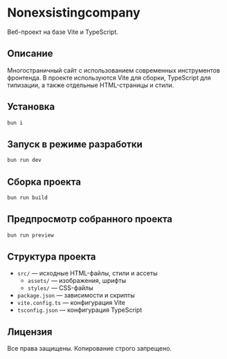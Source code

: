 # Nonexsistingcompany

Веб-проект на базе Vite и TypeScript.

## Описание

Многостраничный сайт с использованием современных инструментов фронтенда.
В проекте используются Vite для сборки, TypeScript для типизации, а также отдельные HTML-страницы и стили.

## Установка

```bash
bun i
```

## Запуск в режиме разработки

```bash
bun run dev
```

## Сборка проекта

```bash
bun run build
```

## Предпросмотр собранного проекта

```bash
bun run preview
```

## Структура проекта

- `src/` — исходные HTML-файлы, стили и ассеты
    - `assets/` — изображения, шрифты
    - `styles/` — CSS-файлы
- `package.json` — зависимости и скрипты
- `vite.config.ts` — конфигурация Vite
- `tsconfig.json` — конфигурация TypeScript

## Лицензия

Все права защищены. Копирование строго запрещено.

